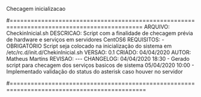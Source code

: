  Checagem inicializacao

#============================================================================================
       ARQUIVO:  CheckinInicial.sh
       DESCRICAO: Script com a finalidade de checagem prévia de hardware e serviços em servidores CentOS6
       REQUISITOS: 
       - OBRIGATÓRIO Script seja colocado na inicialização do sistema em /etc/rc.d/init.d/ChekinInicial.sh
       VERSAO:  0.1
       CRIADO:  04/04/2020
	AUTOR: Matheus Martins
       REVISAO:  ---
       CHANGELOG:
       04/04/2020 18:30
       - Gerado script para checagem dos serviços basicos de sistema
       05/04/2020 10:00
       - Implementado validação do status do asterisk caso houver no servidor

#=============================================================================================

